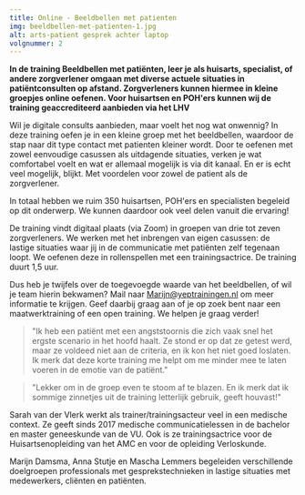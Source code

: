 ```yaml
---
title: Online - Beeldbellen met patienten
img: beeldbellen-met-patienten-1.jpg
alt: arts-patient gesprek achter laptop
volgnummer: 2
---
```


**In de training Beeldbellen met patiënten, leer je als huisarts, specialist, of andere zorgverlener omgaan met diverse actuele situaties in patiëntconsulten op afstand. Zorgverleners kunnen hiermee in kleine groepjes online oefenen. Voor huisartsen en POH'ers kunnen wij de training geaccrediteerd aanbieden via het LHV**

Wil je digitale consults aanbieden, maar voelt het nog wat onwennig? In deze training oefen je in een kleine groep met het beeldbellen, waardoor de stap naar dit type contact met patienten kleiner wordt. Door te oefenen met zowel eenvoudige casussen als uitdagende situaties, verken je wat comfortabel voelt en wat er allemaal mogelijk is via dit kanaal. En er is echt veel mogelijk, blijkt. Met voordelen voor zowel de patient als de zorgverlener. 

In totaal hebben we ruim 350 huisartsen, POH'ers en specialisten begeleid op dit onderwerp. We kunnen daardoor ook veel delen vanuit die ervaring!

De training vindt digitaal plaats (via Zoom) in groepen van drie tot zeven zorgverleners. We werken met het inbrengen van eigen casussen: de lastige situaties waar jij in de communicatie met patiënten zelf tegenaan loopt. We oefenen deze in rollenspellen met een trainingsactrice. De training duurt 1,5 uur.

Dus heb je twijfels over de toegevoegde waarde van het beeldbellen, of wil je team hierin bekwamen? Mail naar Marijn@yeptrainingen.nl om meer informatie te krijgen. Geef daarbij graag aan of je op zoek bent naar een maatwerktraining of een open training. We helpen je graag verder!


> "Ik heb een patiënt met een angststoornis die zich vaak snel het ergste scenario in het hoofd haalt. Ze stond er op dat ze getest werd, maar ze voldeed niet aan de criteria, en ik kon het niet goed loslaten. Ik merk dat deze korte training me helpt om me minder mee te laten voeren in de emotie van de patiënt."

> "Lekker om in de groep even te stoom af te blazen. En ik merk dat ik sommige zinnetjes uit de training letterlijk gebruik, geeft houvast!"


Sarah van der Vlerk werkt als trainer/trainingsacteur veel in een medische context. Ze geeft sinds 2017 medische communicatielessen in de bachelor en master geneeskunde van de VU. Ook is ze trainingsactrice voor de Huisartsenopleiding van het AMC en voor de opleiding Verloskunde.

Marijn Damsma, Anna Stutje en Mascha Lemmers begeleiden verschillende doelgroepen professionals met gesprekstechnieken in lastige situaties met medewerkers, cliënten en patiënten.